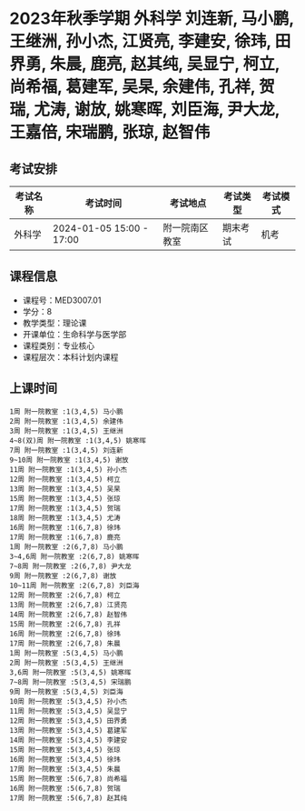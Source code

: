 # 2023年秋季学期 外科学 刘连新, 马小鹏, 王继洲, 孙小杰, 江贤亮, 李建安, 徐玮, 田界勇, 朱晨, 鹿亮, 赵其纯, 吴显宁, 柯立, 尚希福, 葛建军, 吴杲, 余建伟, 孔祥, 贺瑞, 尤涛, 谢放, 姚寒晖, 刘臣海, 尹大龙, 王嘉倍, 宋瑞鹏, 张琼, 赵智伟




## 考试安排

| 考试名称 | 考试时间 | 考试地点 | 考试类型 | 考试模式 |
| -------- | -------- | -------- | -------- | -------- |
| 外科学 | 2024-01-05 15:00 - 17:00 | 附一院南区教室 | 期末考试 | 机考 |





## 课程信息

- 课程号：MED3007.01
- 学分：8
- 教学类型：理论课
- 开课单位：生命科学与医学部
- 课程类别：专业核心
- 课程层次：本科计划内课程

## 上课时间

```
1周 附一院教室 :1(3,4,5) 马小鹏
2周 附一院教室 :1(3,4,5) 余建伟
3周 附一院教室 :1(3,4,5) 王继洲
4~8(双)周 附一院教室 :1(3,4,5) 姚寒晖
7周 附一院教室 :1(3,4,5) 刘连新
9~10周 附一院教室 :1(3,4,5) 谢放
11周 附一院教室 :1(3,4,5) 孙小杰
12周 附一院教室 :1(3,4,5) 柯立
13周 附一院教室 :1(3,4,5) 吴杲
15周 附一院教室 :1(3,4,5) 张琼
17周 附一院教室 :1(3,4,5) 贺瑞
18周 附一院教室 :1(3,4,5) 尤涛
16周 附一院教室 :1(6,7,8) 徐玮
17周 附一院教室 :1(6,7,8) 鹿亮
1周 附一院教室 :2(6,7,8) 马小鹏
3~4,6周 附一院教室 :2(6,7,8) 姚寒晖
7~8周 附一院教室 :2(6,7,8) 尹大龙
9周 附一院教室 :2(6,7,8) 谢放
10~11周 附一院教室 :2(6,7,8) 刘臣海
12周 附一院教室 :2(6,7,8) 柯立
13周 附一院教室 :2(6,7,8) 江贤亮
14周 附一院教室 :2(6,7,8) 赵智伟
15周 附一院教室 :2(6,7,8) 孔祥
16周 附一院教室 :2(6,7,8) 徐玮
17周 附一院教室 :2(6,7,8) 朱晨
1周 附一院教室 :5(3,4,5) 马小鹏
2周 附一院教室 :5(3,4,5) 王继洲
3,6周 附一院教室 :5(3,4,5) 姚寒晖
7~8周 附一院教室 :5(3,4,5) 宋瑞鹏
9周 附一院教室 :5(3,4,5) 刘臣海
10周 附一院教室 :5(3,4,5) 孙小杰
11周 附一院教室 :5(3,4,5) 吴显宁
12周 附一院教室 :5(3,4,5) 田界勇
13周 附一院教室 :5(3,4,5) 葛建军
14周 附一院教室 :5(3,4,5) 李建安
15周 附一院教室 :5(3,4,5) 张琼
16周 附一院教室 :5(3,4,5) 徐玮
17周 附一院教室 :5(3,4,5) 朱晨
15周 附一院教室 :5(6,7,8) 尚希福
16周 附一院教室 :5(6,7,8) 贺瑞
17周 附一院教室 :5(6,7,8) 赵其纯
```

